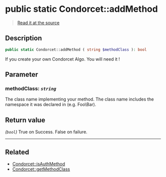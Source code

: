 # public static Condorcet::addMethod

> [Read it at the source](https://github.com/julien-boudry/Condorcet/blob/master/src/Condorcet.php#L192)

## Description    

```php
public static Condorcet::addMethod ( string $methodClass ): bool
```

If you create your own Condorcet Algo. You will need it !

## Parameter

### **methodClass:** *`string`*   
The class name implementing your method. The class name includes the namespace it was declared in (e.g. Foo\Bar).    


## Return value   

*(`bool`)* True on Success. False on failure.


---------------------------------------

## Related

* [Condorcet::isAuthMethod](/Docs/api-reference/Condorcet%20Class/Condorcet--isAuthMethod().md)    
* [Condorcet::getMethodClass](/Docs/api-reference/Condorcet%20Class/Condorcet--getMethodClass().md)    
